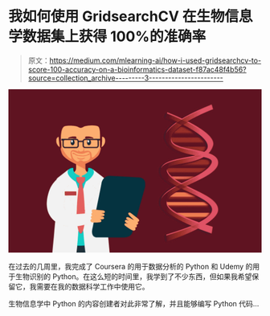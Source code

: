 # 我如何使用 GridsearchCV 在生物信息学数据集上获得 100%的准确率

> 原文：<https://medium.com/mlearning-ai/how-i-used-gridsearchcv-to-score-100-accuracy-on-a-bioinformatics-dataset-f87ac48f4b56?source=collection_archive---------3----------------------->

![](img/d27e5e7537bbce29a7545ae4ac3795ce.png)

在过去的几周里，我完成了 Coursera 的用于数据分析的 Python 和 Udemy 的用于生物识别的 Python。在这么短的时间里，我学到了不少东西，但如果我希望保留它，我需要在我的数据科学工作中使用它。

生物信息学中 Python 的内容创建者对此非常了解，并且能够编写 Python 代码…